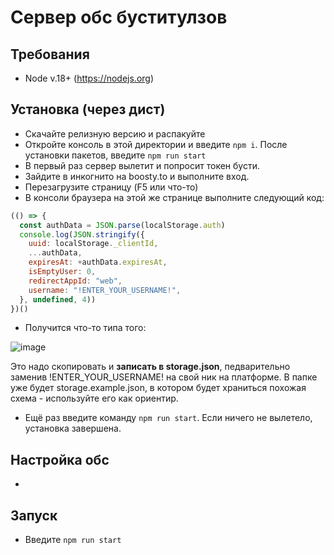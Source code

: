 # Сервер обс буститулзов

## Требования
- Node v.18+ (https://nodejs.org)

## Установка (через дист)
- Скачайте релизную версию и распакуйте
- Откройте консоль в этой директории и введите `npm i`. После установки пакетов, введите `npm run start`
- В первый раз сервер вылетит и попросит токен бусти.
- Зайдите в инкогнито на boosty.to и выполните вход.
- Перезагрузите страницу (F5 или что-то)
- В консоли браузера на этой же странице выполните следующий код:
```javascript
(() => {
  const authData = JSON.parse(localStorage.auth)
  console.log(JSON.stringify({
    uuid: localStorage._clientId,
    ...authData,
    expiresAt: +authData.expiresAt,
    isEmptyUser: 0,
    redirectAppId: "web",
    username: "!ENTER_YOUR_USERNAME!",
  }, undefined, 4))
})()
```
- Получится что-то типа того:

![image](https://github.com/njajkes/boosty-obs-tools-localserver/assets/67927925/b4cee751-6951-46c1-9343-ea09191d373d)

Это надо скопировать и **записать в storage.json**, педварительно заменив !ENTER_YOUR_USERNAME! на свой ник на платформе. В папке уже будет storage.example.json, в котором будет храниться похожая схема - используйте его как ориентир.

- Ещё раз введите команду `npm run start`. Если ничего не вылетело, установка завершена.

## Настройка обс
- 

## Запуск
- Введите `npm run start`

